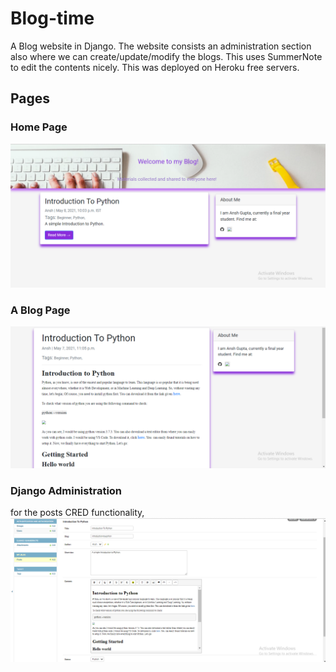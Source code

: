 # Blog-time
A Blog website in Django. The website consists an administration section also where we can create/update/modify the blogs. This uses SummerNote to edit the contents nicely.
This was deployed on Heroku free servers.
## Pages

### Home Page
![](https://github.com/ansh422/blog-time/blob/main/Screenshot%20(556).png)

### A Blog Page
![](https://github.com/ansh422/blog-time/blob/main/Screenshot%20(557).png)

### Django Administration
for the posts CRED functionality,
![](https://github.com/ansh422/blog-time/blob/main/Screenshot%20(561).png)

